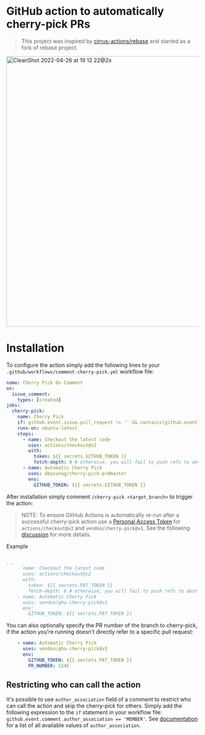 # GitHub action to automatically cherry-pick PRs

> This project was inspired by [cirrus-actions/rebase](https://github.com/cirrus-actions/rebase) and started as a fork of rebase project.

<img width="709" alt="CleanShot 2022-04-26 at 19 12 22@2x" src="https://user-images.githubusercontent.com/707561/165401173-18c1593d-d40f-4e02-abe8-0879c4558cd1.png">

# Installation

To configure the action simply add the following lines to your `.github/workflows/comment-cherry-pick.yml` workflow file:

```yaml
name: Cherry Pick On Comment
on:
  issue_comment:
    types: [created]
jobs:
  cherry-pick:
    name: Cherry Pick
    if: github.event.issue.pull_request != '' && contains(github.event.comment.body, '/cherry-pick')
    runs-on: ubuntu-latest
    steps:
      - name: Checkout the latest code
        uses: actions/checkout@v2
        with:
          token: ${{ secrets.GITHUB_TOKEN }}
          fetch-depth: 0 # otherwise, you will fail to push refs to dest repo
      - name: Automatic Cherry Pick
        uses: dbasunag/cherry-pick-pr@master
        env:
          GITHUB_TOKEN: ${{ secrets.GITHUB_TOKEN }}
```


After installation simply comment `/cherry-pick <target_branch>` to trigger the action:


> NOTE: To ensure GitHub Actions is automatically re-run after a successful cherry-pick action use a [Personal Access Token](https://docs.github.com/en/free-pro-team@latest/github/authenticating-to-github/creating-a-personal-access-token) for `actions/checkout@v2` and `vendoo/cherry-pick@v1`. See the following [discussion](https://github.community/t/triggering-a-new-workflow-from-another-workflow/16250/37) for more details.

Example

```yaml

...
    - name: Checkout the latest code
      uses: actions/checkout@v2
      with:
        token: ${{ secrets.PAT_TOKEN }}
        fetch-depth: 0 # otherwise, you will fail to push refs to dest repo
    - name: Automatic Cherry Pick
      uses: vendoo/gha-cherry-pick@v1
      env:
        GITHUB_TOKEN: ${{ secrets.PAT_TOKEN }}
```

You can also optionally specify the PR number of the branch to cherry-pick,
if the action you're running doesn't directly refer to a specific
pull request:

```yaml
    - name: Automatic Cherry Pick
      uses: vendoo/gha-cherry-pick@v1
      env:
        GITHUB_TOKEN: ${{ secrets.PAT_TOKEN }}
        PR_NUMBER: 1245
```


## Restricting who can call the action

It's possible to use `author_association` field of a comment to restrict who can call the action and skip the cherry-pick for others. Simply add the following expression to the `if` statement in your workflow file: `github.event.comment.author_association == 'MEMBER'`. See [documentation](https://developer.github.com/v4/enum/commentauthorassociation/) for a list of all available values of `author_association`.
